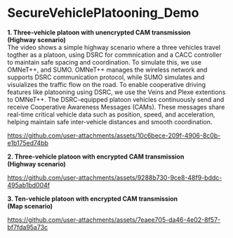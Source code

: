 # SecureVehiclePlatooning_Demo
<b> 1. Three-vehicle platoon with unencrypted CAM transmission <br> (Highway scenario) </b> <br>
The video shows a simple highway scenario where a three vehicles travel togther as a platoon, using DSRC for commnication and a CACC controller to maintain safe spacing and coordination. To simulate this, we use OMNeT++, and SUMO. OMNeT++ manages the wireless network and supports DSRC communication protocol, while SUMO simulates and visuializes the traffic flow on the road. To enable cooperative driving features like platooning using DSRC, we use the Veins and Plexe extentions to OMNeT++. The DSRC-equipped platoon vehicles continuously send and receive  Cooperative Awareness Messages (CAMs). These messages share real-time critical vehicle data such as position, speed, and acceleration, helping maintain safe inter-vehicle distances and smooth coordination. 

https://github.com/user-attachments/assets/10c6bece-209f-4906-8c0b-e1b175ed74bb

<b> 2. Three-vehicle platoon with encrypted CAM transmission <br> (Highway scenario)</b>

https://github.com/user-attachments/assets/9288b730-9ce8-48f9-bddc-495ab1bd004f

<b> 3. Ten-vehicle platoon with encrypted CAM transmission <br> (Map scenario)</b>

https://github.com/user-attachments/assets/7eaee705-da46-4e02-8f57-bf7fda95a73c



